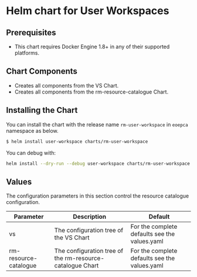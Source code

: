 # Helm chart for User Workspaces

## Prerequisites

* This chart requires Docker Engine 1.8+ in any of their supported platforms.

## Chart Components

* Creates all components from the VS Chart.
* Creates all components from the rm-resource-catalogue Chart.

## Installing the Chart

You can install the chart with the release name `rm-user-workspace` in `eoepca` namespace as below.

```bash
$ helm install user-workspace charts/rm-user-workspace
```

You can debug with:

```bash
helm install --dry-run --debug user-workspace charts/rm-user-workspace
```

## Values

The configuration parameters in this section control the resource catalogue configuration.

| Parameter                               | Description                                                                                    | Default                          |
| --------------------------------------- | ---------------------------------------------------------------------------------------------- | -------------------------------- |
| vs                        | The configuration tree of the VS Chart  | For the complete defaults see the values.yaml      |
| rm-resource-catalogue                                 | The configuration tree of the rm-resource-catalogue Chart  | For the complete defaults see the values.yaml       |